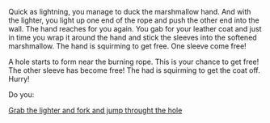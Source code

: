 Quick as lightning, you manage to duck the marshmallow hand.
And with the lighter, you light up one end of the rope and push the other end into the wall.
The hand reaches for you again. You gab for your leather 
coat and just in time you wrap it around the hand
and stick the sleeves into the softened marshmallow.
The hand is squirming to get free. One sleeve come free!

A hole starts to form near the burning rope. This is your 
chance to get free! The other sleeve has become free!
The had is squirming to get the coat off.
Hurry!

Do you:

[Grab the lighter and fork and jump throught the hole](grab_tools_and_jump/grab_and_jump.md)